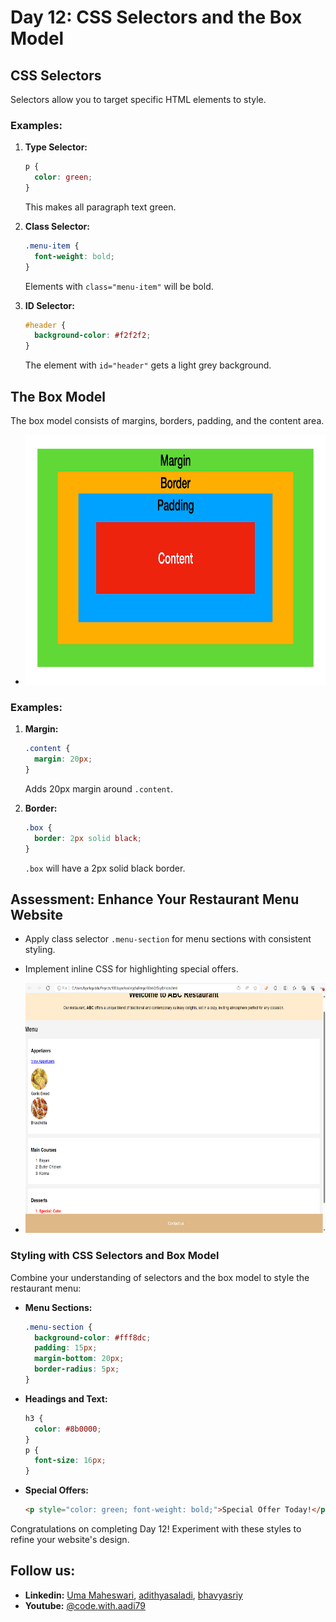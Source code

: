 
# Day 12: CSS Selectors and the Box Model

## CSS Selectors
Selectors allow you to target specific HTML elements to style.

### Examples:
1. **Type Selector:**
   ```css
   p {
     color: green;
   }
   ```
   This makes all paragraph text green.

2. **Class Selector:**
   ```css
   .menu-item {
     font-weight: bold;
   }
   ```
   Elements with `class="menu-item"` will be bold.

3. **ID Selector:**
   ```css
   #header {
     background-color: #f2f2f2;
   }
   ```
   The element with `id="header"` gets a light grey background.

## The Box Model
The box model consists of margins, borders, padding, and the content area.
- <center><img src="https://github.com/adithyasai/100daysofcodingchallenge/blob/week2/images/week2_ss6.png" width="800" height="400"></center>

### Examples:
1. **Margin:**
   ```css
   .content {
     margin: 20px;
   }
   ```
   Adds 20px margin around `.content`.

2. **Border:**
   ```css
   .box {
     border: 2px solid black;
   }
   ```
   `.box` will have a 2px solid black border.

## Assessment: Enhance Your Restaurant Menu Website
- Apply class selector `.menu-section` for menu sections with consistent styling.
- Implement inline CSS for highlighting special offers.

- <center><img src="https://github.com/adithyasai/100daysofcodingchallenge/blob/week2/images/week2_ss8.png" width="800" height="400"></center>

### Styling with CSS Selectors and Box Model
Combine your understanding of selectors and the box model to style the restaurant menu:

- **Menu Sections:**
  ```css
  .menu-section {
    background-color: #fff8dc;
    padding: 15px;
    margin-bottom: 20px;
    border-radius: 5px;
  }
  ```
- **Headings and Text:**
  ```css
  h3 {
    color: #8b0000;
  }
  p {
    font-size: 16px;
  }
  ```
- **Special Offers:**
  ```html
  <p style="color: green; font-weight: bold;">Special Offer Today!</p>
  ```

Congratulations on completing Day 12! Experiment with these styles to refine your website's design.

## Follow us:

- **Linkedin:** [Uma Maheswari](https://www.linkedin.com/in/uma-maheswari-090b25267/), [adithyasaladi](https://www.linkedin.com/in/adithyasaladi/), [bhavyasriy](https://www.linkedin.com/in/bhavyasriy/)
- **Youtube:** [@code.with.aadi79](https://www.youtube.com/@Code.with.aadi79)

